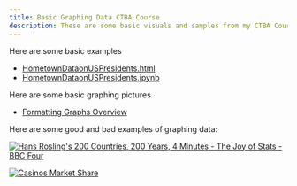 ```yaml
---
title: Basic Graphing Data CTBA Course
description: These are some basic visuals and samples from my CTBA Course at the College of William and Mary
---
```

Here are some basic examples
- [HometownDataonUSPresidents.html](HometownDataonUSPresidents.html)
- [HometownDataonUSPresidents.ipynb](HometownDataonUSPresidents.ipynb)

Here are some basic graphing pictures
- [Formatting Graphs Overview](https://github.com/EnGinear87/Sample_Graphing_Data)

Here are some good and bad examples of graphing data:

[![Hans Rosling's 200 Countries, 200 Years, 4 Minutes - The Joy of Stats - BBC Four](https://img.youtube.com/vi/jbkSRLYSojo/0.jpg)](https://youtu.be/jbkSRLYSojo?)

[![Casinos Market Share](https://media-exp1.licdn.com/dms/image/C4E22AQEkvxCB2Ml-OA/feedshare-shrink_1280/0?e=1593043200&v=beta&t=-3sgylxR2khYUbjwSdPwzq3lL63oSPlCEYWQpDauRCI)](https://www.linkedin.com/posts/m-science-llc_exclusive-competitiveinsights-datadashboard-activity-6669554410579922944-Nqlk)
